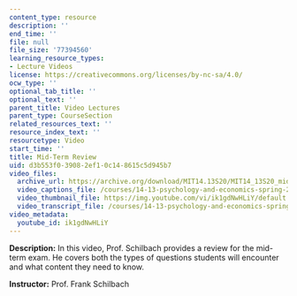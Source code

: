 ```yaml
---
content_type: resource
description: ''
end_time: ''
file: null
file_size: '77394560'
learning_resource_types:
- Lecture Videos
license: https://creativecommons.org/licenses/by-nc-sa/4.0/
ocw_type: ''
optional_tab_title: ''
optional_text: ''
parent_title: Video Lectures
parent_type: CourseSection
related_resources_text: ''
resource_index_text: ''
resourcetype: Video
start_time: ''
title: Mid-Term Review
uid: d3b553f0-3908-2ef1-0c14-8615c5d945b7
video_files:
  archive_url: https://archive.org/download/MIT14.13S20/MIT14_13S20_midtern_review_300k.mp4
  video_captions_file: /courses/14-13-psychology-and-economics-spring-2020/26777f856d5658c7b3ac67c6070d0e81_ik1gdNwHLiY.vtt
  video_thumbnail_file: https://img.youtube.com/vi/ik1gdNwHLiY/default.jpg
  video_transcript_file: /courses/14-13-psychology-and-economics-spring-2020/db8f6bd0d68dd0ce5a2933bc3e858d43_ik1gdNwHLiY.pdf
video_metadata:
  youtube_id: ik1gdNwHLiY
---
```


**Description:** In this video, Prof. Schilbach provides a review for the mid-term exam. He covers both the types of questions students will encounter and what content they need to know.

**Instructor:** Prof. Frank Schilbach

